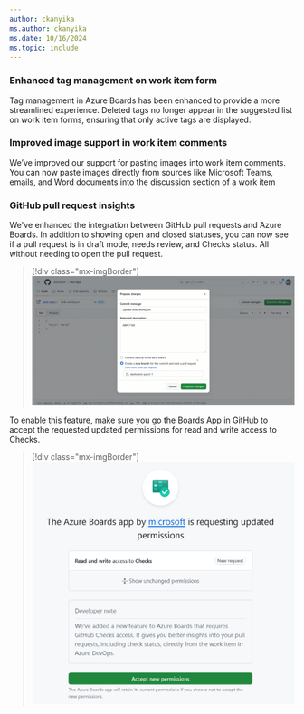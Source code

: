 ```yaml
---
author: ckanyika
ms.author: ckanyika
ms.date: 10/16/2024
ms.topic: include
---
```


### Enhanced tag management on work item form

Tag management in Azure Boards has been enhanced to provide a more streamlined experience. Deleted tags no longer appear in the suggested list on work item forms, ensuring that only active tags are displayed.

### Improved image support in work item comments

We’ve improved our support for pasting images into work item comments. You can now paste images directly from sources like Microsoft Teams, emails, and Word documents into the discussion section of a work item

### GitHub pull request insights

We've enhanced the integration between GitHub pull requests and Azure Boards. In addition to showing open and closed statuses, you can now see if a pull request is in draft mode, needs review, and Checks status. All without needing to open the pull request.

> [!div class="mx-imgBorder"]
> ![Gif to demo enhanced GitHub pull request insights.](../../media/246-boards-01.gif "gif to enhanced GitHub pull request insights")

To enable this feature, make sure you go the Boards App in GitHub to accept the requested updated permissions for read and write access to Checks.

> [!div class="mx-imgBorder"]
> [![SScreenshot of updated permissions.](../../media/246-boards-01.png "Screenshot of updated permissions")](../../media/246-boards-01.png#lightbox)
